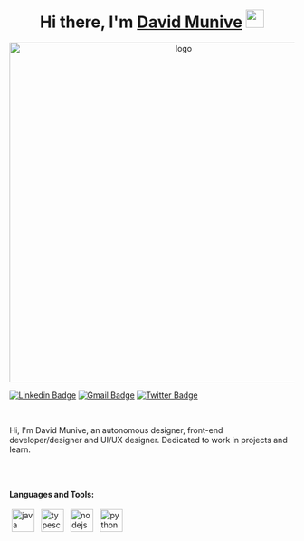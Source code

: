 <h1 align="center">Hi there, I'm <a href="https://www.b.c/" target="_blank">David Munive</a> <img
src="https://github.com/blackcater/blackcater/raw/main/images/Hi.gif" height="32" /></h1>

<p align="center">
<img alt="logo" width="600px" src="https://pbs.twimg.com/profile_images/1611184504529473536/lkljEkhK_200x200.jpg"</img>
</p>

[![Linkedin Badge](https://img.shields.io/badge/-DavidMunive-blue?style=flat-square&logo=Linkedin&logoColor=white&link=https://www.linkedin.com/in/david-munive-it/)](https://www.linkedin.com/in/david-munive-it/)
[![Gmail Badge](https://img.shields.io/badge/-jdavemun@gmail.com-c14438?style=flat-square&logo=Gmail&logoColor=white&link=mailto:jdavemun@gmail.com)](mailto:jdavemun@gmail.com)
[![Twitter Badge](https://img.shields.io/badge/-@jdavidmunive-1ca0f1?style=flat-square&labelColor=1ca0f1&logo=twitter&logoColor=white&link=https://twitter.com/JDavidMunive)](https://twitter.com/JDavidMunive)

<br />

Hi, I'm David Munive, an autonomous designer, front-end developer/designer and UI/UX designer. Dedicated to work in projects and learn.

<br />
<br />

**Languages and Tools:**

<p>
<img src="https://cdn.jsdelivr.net/gh/devicons/devicon/icons/java/java-original.svg" height="40" style="vertical-align:down; margin:4px" alt="java">
<img src="https://cdn.jsdelivr.net/gh/devicons/devicon/icons/typescript/typescript-original.svg" height="40" style="vertical-align:down; margin:4px" alt="typescript">
<img src="https://cdn.jsdelivr.net/gh/devicons/devicon/icons/nodejs/nodejs-original-wordmark.svg" height="40" style="vertical-align:down; margin:4px" alt="nodejs">
<img src="https://cdn.jsdelivr.net/gh/devicons/devicon/icons/python/python-original.svg" height="40" style="vertical-align:down; margin:4px" alt="python">
</p>


